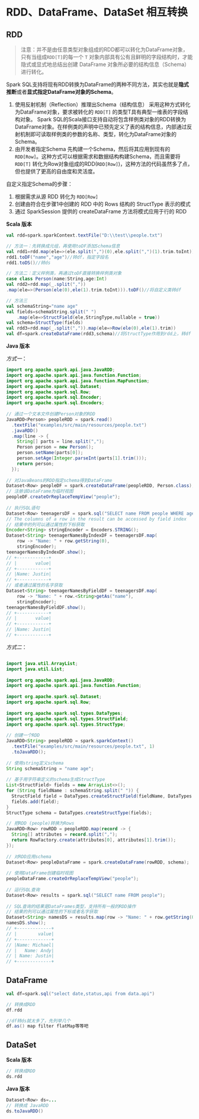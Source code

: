 # RDD、DataFrame、DataSet 相互转换

## RDD

> 注意：并不是由任意类型对象组成的RDD都可以转化为DataFrame对象，只有当组成`RDD[T]`的每一个 `T` 对象内部具有公有且鲜明的字段结构时，才能隐式或显式地总结出创建 DataFrame 对象所必要的结构信息（Schema）进行转化。

Spark SQL支持将现有RDD转换为DataFrame的两种不同方法，其实也就是**隐式推断**或者**显式指定DataFrame对象的Schema**。

1. 使用反射机制（Reflection）推理出Schema（结构信息）
    采用这种方式转化为DataFrame对象，要求被转化的 `RDD[T]` 的类型T具有典型一维表的字段结构对象。
    Spark SQL的Scala接口支持自动将包含样例类对象的RDD转换为DataFrame对象。在样例类的声明中已预先定义了表的结构信息，内部通过反射机制即可读取样例类的参数的名称、类型，转化为DataFrame对象的Schema。
2. 由开发者指定Schema
    先构建一个Schema，然后将其应用到现有的 `RDD[Row]`。这种方式可以根据需求和数据结构构建Schema，而且需要将 `RDD[T]` 转化为Row对象组成的RDD(`RDD[Row]`)，这种方法的代码虽然多了点，但也提供了更高的自由度和灵活度。

自定义指定Schema的步骤：

1. 根据需求从源 RDD 转化为 `RDD[Row]`
2. 创建由符合在步骤1中创建的 RDD 中的 Rows 结构的 StructType 表示的模式
3. 通过 SparkSession 提供的 createDataFrame 方法将模式应用于行的 RDD

**Scala 版本**

```scala
val rdd=spark.sparkContext.textFile("D:\\test\\people.txt")

// 方法一：先转换成元组，再使用toDF添加Schema信息
val rdd1=rdd.map(ele=>(ele.split(",")(0),ele.split(",")(1).trim.toInt))
rdd1.toDF("name","age")//转df，指定字段名
rdd1.toDS()//转ds

// 方法二：定义样例类，再通过toDF直接转换样例类对象
case class Person(name:String,age:Int)
val rdd2=rdd.map(_.split(","))
.map(ele=>(Person(ele(0),ele(1).trim.toInt))).toDF()//将自定义类转df

// 方法三
val schemaString="name age"
val fields=schemaString.split(" ")
    .map(ele=>StructField(ele,StringType,nullable = true))
val schema=StructType(fields)
val rdd3=rdd.map(_.split(",")).map(ele=>Row(ele(0),ele(1).trim))
val df=spark.createDataFrame(rdd3,schema)//将StructType作用到rdd上，转df
```

**Java 版本**

*方式一*：

```java
import org.apache.spark.api.java.JavaRDD;
import org.apache.spark.api.java.function.Function;
import org.apache.spark.api.java.function.MapFunction;
import org.apache.spark.sql.Dataset;
import org.apache.spark.sql.Row;
import org.apache.spark.sql.Encoder;
import org.apache.spark.sql.Encoders;
 
// 通过一个文本文件创建Person对象的RDD
JavaRDD<Person> peopleRDD = spark.read()
  .textFile("examples/src/main/resources/people.txt")
  .javaRDD()
  .map(line -> {
    String[] parts = line.split(",");
	Person person = new Person();
	person.setName(parts[0]);
	person.setAge(Integer.parseInt(parts[1].trim()));
	return person;
  });
 
// 对JavaBeans的RDD指定schema得到DataFrame
Dataset<Row> peopleDF = spark.createDataFrame(peopleRDD, Person.class);
// 注册该DataFrame为临时视图
peopleDF.createOrReplaceTempView("people");
 
// 执行SQL语句
Dataset<Row> teenagersDF = spark.sql("SELECT name FROM people WHERE age BETWEEN 13 AND 19");
// The columns of a row in the result can be accessed by field index
// 结果中的列可以通过属性的下标获取
Encoder<String> stringEncoder = Encoders.STRING();
Dataset<String> teenagerNamesByIndexDF = teenagersDF.map(
    row -> "Name: " + row.getString(0),
    stringEncoder);
teenagerNamesByIndexDF.show();
// +------------+
// |       value|
// +------------+
// |Name: Justin|
// +------------+
// 或者通过属性的名字获取
Dataset<String> teenagerNamesByFieldDF = teenagersDF.map(
    row -> "Name: " + row.<String>getAs("name"),
    stringEncoder);
teenagerNamesByFieldDF.show();
// +------------+
// |       value|
// +------------+
// |Name: Justin|
// +------------+
```

*方式二*：

```java

import java.util.ArrayList;
import java.util.List;
 
import org.apache.spark.api.java.JavaRDD;
import org.apache.spark.api.java.function.Function;
 
import org.apache.spark.sql.Dataset;
import org.apache.spark.sql.Row;
 
import org.apache.spark.sql.types.DataTypes;
import org.apache.spark.sql.types.StructField;
import org.apache.spark.sql.types.StructType;
 
// 创建一个RDD
JavaRDD<String> peopleRDD = spark.sparkContext()
  .textFile("examples/src/main/resources/people.txt", 1)
  .toJavaRDD();
 
// 使用string定义schema
String schemaString = "name age";
 
// 基于用字符串定义的schema生成StructType
List<StructField> fields = new ArrayList<>();
for (String fieldName : schemaString.split(" ")) {
  StructField field = DataTypes.createStructField(fieldName, DataTypes.StringType, true);
  fields.add(field);
}
StructType schema = DataTypes.createStructType(fields);

// 把RDD (people)转换为Rows
JavaRDD<Row> rowRDD = peopleRDD.map(record -> {
  String[] attributes = record.split(",");
  return RowFactory.create(attributes[0], attributes[1].trim());
});
 
// 对RDD应用schema
Dataset<Row> peopleDataFrame = spark.createDataFrame(rowRDD, schema);
 
// 使用DataFrame创建临时视图
peopleDataFrame.createOrReplaceTempView("people");
 
// 运行SQL查询
Dataset<Row> results = spark.sql("SELECT name FROM people");
 
// SQL查询的结果是DataFrames类型，支持所有一般的RDD操作
// 结果的列可以通过属性的下标或者名字获取
Dataset<String> namesDS = results.map(row -> "Name: " + row.getString(0), Encoders.STRING());
namesDS.show();
// +-------------+
// |        value|
// +-------------+
// |Name: Michael|
// |   Name: Andy|
// | Name: Justin|
// +-------------+
```

## DataFrame

```scala
val df=spark.sql("select date,status,api from data.api")

// 转换成RDD
df.rdd

//df转ds就太多了，先列举几个
df.as() map filter flatMap等等吧
```

## DataSet

**Scala 版本**

```scala
// 转换成RDD
ds.rdd
```

**Java 版本**

```java
Dataset<Row> ds=...
// 转换成 JavaRDD
ds.toJavaRDD()
```